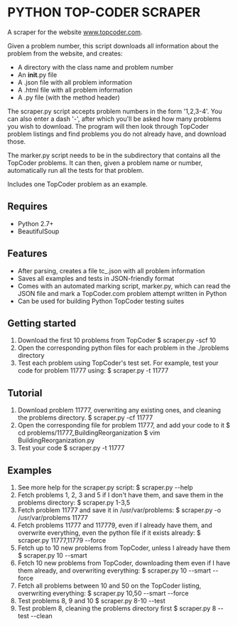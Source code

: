 PYTHON TOP-CODER SCRAPER
=================

A scraper for the website www.topcoder.com.

Given a problem number, this script downloads all information about the problem from the website, and creates:

* A directory with the class name and problem number
* An __init__.py file
* A .json file with all problem information
* A .html file with all problem information
* A .py file (with the method header)

The scraper.py script accepts problem numbers in the form '1,2,3-4'. You can also enter a dash '-', after which you'll be asked how many problems you wish to download. The program will then look through TopCoder problem listings and find problems you do not already have, and download those.
 
The marker.py script needs to be in the subdirectory that contains all the TopCoder problems. It can then, given a problem name or number, automatically run all the tests for that problem.

Includes one TopCoder problem as an example.

Requires
--------

* Python 2.7+
* BeautifulSoup

Features
--------

* After parsing, creates a file tc_<problem number>.json with all problem information
* Saves all examples and tests in JSON-friendly format
* Comes with an automated marking script, marker.py, which can read the JSON file and mark a TopCoder.com problem attempt written in Python
* Can be used for building Python TopCoder testing suites

Getting started
---------------
1. Download the first 10 problems from TopCoder
    $ scraper.py -scf 10
2. Open the corresponding python files for each problem in the ./problems directory
3. Test each problem using TopCoder's test set. For example, test your code for problem 11777 using:
    $ scraper.py -t 11777

Tutorial
--------
1. Download problem 11777, overwriting any existing ones, and cleaning the problems directory.
    $ scraper.py -cf 11777
2. Open the corresponding file for problem 11777, and add your code to it
    $ cd problems/11777_BuildingReorganization
    $ vim BuildingReorganization.py
3. Test your code
    $ scraper.py -t 11777

Examples
--------
1. See more help for the scraper.py script:
    $ scraper.py --help
2. Fetch problems 1, 2, 3 and 5 if I don't have them, and save them in the problems directory:
    $ scraper.py 1-3,5
3. Fetch problem 11777 and save it in /usr/var/problems:
    $ scraper.py -o /usr/var/problems 11777
4. Fetch problems 11777 and 117779, even if I already have them, and overwrite everything, even the python file if it exists already:
    $ scraper.py 11777,11779 --force
5. Fetch up to 10 new problems from TopCoder, unless I already have them
    $ scraper.py 10 --smart
6. Fetch 10 new problems from TopCoder, downloading them even if I have them already, and overwriting everything:
    $ scraper.py 10 --smart --force
7. Fetch all problems between 10 and 50 on the TopCoder listing, overwriting everything:
    $ scraper.py 10,50 --smart --force
8. Test problems 8, 9 and 10
    $ scraper.py 8-10 --test
9. Test problem 8, cleaning the problems directory first
	$ scraper.py 8 --test --clean

